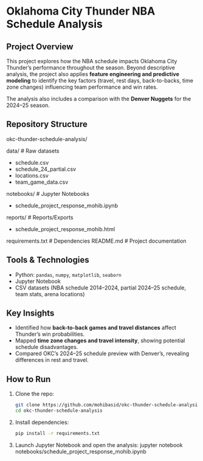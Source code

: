 # Oklahoma City Thunder NBA Schedule Analysis

## Project Overview
This project explores how the NBA schedule impacts Oklahoma City Thunder’s performance 
throughout the season. Beyond descriptive analysis, the project also applies **feature engineering 
and predictive modeling** to identify the key factors (travel, rest days, back-to-backs, 
time zone changes) influencing team performance and win rates.

The analysis also includes a comparison with the **Denver Nuggets** for the 2024–25 season.

## Repository Structure

okc-thunder-schedule-analysis/

data/ # Raw datasets
- schedule.csv
- schedule_24_partial.csv
- locations.csv
- team_game_data.csv

notebooks/ # Jupyter Notebooks
- schedule_project_response_mohib.ipynb

reports/ # Reports/Exports
- schedule_project_response_mohib.html

requirements.txt # Dependencies
README.md # Project documentation

## Tools & Technologies
- Python: `pandas`, `numpy`, `matplotlib`, `seaborn`
- Jupyter Notebook
- CSV datasets (NBA schedule 2014–2024, partial 2024–25 schedule, team stats, arena locations)

## Key Insights
- Identified how **back-to-back games and travel distances** affect Thunder’s win probabilities.  
- Mapped **time zone changes and travel intensity**, showing potential schedule disadvantages.  
- Compared OKC’s 2024–25 schedule preview with Denver’s, revealing differences in rest and travel.  

## How to Run
1. Clone the repo:
   ```bash
   git clone https://github.com/mohibasid/okc-thunder-schedule-analysis.git
   cd okc-thunder-schedule-analysis

2. Install dependencies:
   ```bash
   pip install -r requirements.txt

3. Launch Jupyter Notebook and open the analysis:
   jupyter notebook notebooks/schedule_project_response_mohib.ipynb
